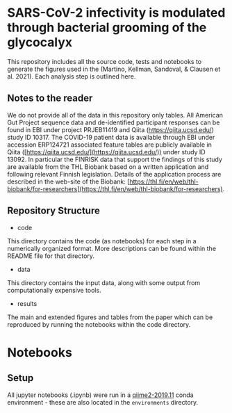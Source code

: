 # SARS-CoV-2 infectivity is modulated through bacterial grooming of the glycocalyx 

This repository includes all the source code, tests and notebooks to generate the figures used in the (Martino, Kellman, Sandoval, & Clausen et al. 2021). Each analysis step is outlined here.

## Notes to the reader

We do not provide all of the data in this repository only tables. All American Gut Project sequence data and de-identified participant responses can be found in EBI under project PRJEB11419 and Qiita (https://qiita.ucsd.edu/) study ID 10317. The COVID-19 patient data is available through EBI under accession ERP124721 associated feature tables are publicly available in Qiita ([https://qiita.ucsd.edu/](https://qiita.ucsd.edu/)) under study ID 13092. In particular the FINRISK data that support the findings of this study are available from the THL Biobank based on a written application and following relevant Finnish legislation. Details of the application process are described in the web-site of the Biobank: [https://thl.fi/en/web/thl-biobank/for-researchers](https://thl.fi/en/web/thl-biobank/for-researchers).

## Repository Structure

* code

This directory contains the code (as notebooks) for each step in a numerically organized format. More descriptions can be found within the README file for that directory.

* data

This directory contains the input data, along with some output from computationally expensive tools.

* results

The main and extended figures and tables from the paper which can be reproduced by running the notebooks within the code directory.

# Notebooks

## Setup

All jupyter notebooks (.ipynb) were run in a [qiime2-2019.11](https://data.qiime2.org/distro/core/qiime2-2021.11-py38-osx-conda.yml) conda environment - these are also located in the `environments` directory. 
